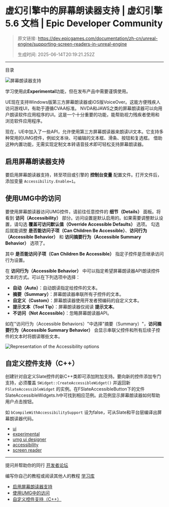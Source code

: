 # 虚幻引擎中的屏幕朗读器支持 | 虚幻引擎 5.6 文档 | Epic Developer Community

> 原文链接: https://dev.epicgames.com/documentation/zh-cn/unreal-engine/supporting-screen-readers-in-unreal-engine
> 
> 生成时间: 2025-06-14T20:19:21.252Z

---

目录

![屏幕朗读器支持](https://dev.epicgames.com/community/api/documentation/image/fcaf457f-d46a-404f-909a-6ef2bc02b332?resizing_type=fill&width=1920&height=335)

学习使用此**Experimental**功能，但在发布产品中需要谨慎使用。

UE现在支持Windows版第三方屏幕朗读器或iOS版VoiceOver。这能方便残疾人访问游戏UI，有助于遵循CVAA标准。 NVDA和JAWS之类的屏幕朗读器可以向用户朗读软件应用程序的UI。这是一个十分重要的功能，能帮助视力残疾者使用和浏览软件应用程序。

现在，UE中加入了一些API，允许使用第三方屏幕朗读器来朗读UI文本。它支持多种常用的UMG控件，例如文本块、可编辑的文本框、滑条、按钮和复选框。 借助这种内置功能，无需实现定制文本转语音技术即可轻松支持屏幕朗读器。

## 启用屏幕朗读器支持

要启用屏幕朗读器支持，转至项目或引擎的 **控制台变量** 配置文件。打开文件后，添加变量 `Accessibility.Enable=1`。

## 使用UMG中的访问

要使用屏幕朗读器访问UMG控件，请前往任意控件的 **细节（Details）** 面板。将看到 **访问（Accessibility）** 部分。访问设置是默认启用的。如果需要调整默认设置，请勾选 **覆盖可访问默认值（Override Accessible Defaults）** 选项。 勾选后就能调整 **是否能访问子项（Can Children Be Accessible）**、**访问行为（Accessible Behavior）** 和 **访问摘要行为（Accessible Summary Behavior）** 选项了。

其中 **是否能访问子项（Can Children Be Accessible）** 指定子控件是否继承访问行为设置。

在 **访问行为（Accessible Behavior）** 中可以指定希望屏幕朗读器API朗读控件文本的方式。可以在下列选项中选择：

-   **自动（Auto）**：自动朗读指定给控件的文本。
-   **摘要（Summary）**：屏幕朗读器串联所有子控件的文本。
-   **自定义（Custom）**：屏幕朗读器使用开发者预编码的自定义文本。
-   **提示文本（Tool Tip）**：屏幕朗读器仅阅读 **提示文本**。
-   **不访问（Not Accessible）**：忽略屏幕朗读器API。

如在"访问行为（Accessible Behaviors）"中选择"摘要（Summary）"，**访问摘要行为（Accessible Summary Behavior）** 会显示串联父控件和所有后续子控件的文本时将朗读哪些文本。

![Representation of the Accessibility options](https://d1iv7db44yhgxn.cloudfront.net/documentation/images/b4652bd8-dff6-4d05-a788-1fa8bac36a4d/ue5_1-accessibility-options.png)

## 自定义控件支持（C++）

创建针对自定义Slate控件的新C++类即可添加附加支持。要向新的控件添加专门支持，必须覆盖 `SWidget::CreateAccessibleWidget()` 并返回新 `FSlateAccessibleWidget` 的实例。在FSlateAccessibleButton下的文件SlateAccessibleWidgets.h中可找到相应范例。此范例显示屏幕朗读器如何帮助用户点击按钮。

如 `bCompileWithAccessibilitySupport` 设为false，可从Slate和平台层编译出屏幕朗读器代码。

-   [ui](https://dev.epicgames.com/community/search?query=ui)
-   [experimental](https://dev.epicgames.com/community/search?query=experimental)
-   [umg ui designer](https://dev.epicgames.com/community/search?query=umg%20ui%20designer)
-   [accessibility](https://dev.epicgames.com/community/search?query=accessibility)
-   [screen reader](https://dev.epicgames.com/community/search?query=screen%20reader)

* * *

提问并帮助你的同行 [开发者论坛](https://forums.unrealengine.com/categories?tag=unreal-engine)

编写你自己的教程或阅读其他人的教程 [学习库](https://dev.epicgames.com/community/unreal-engine/learning)

-   [启用屏幕朗读器支持](/documentation/zh-cn/unreal-engine/supporting-screen-readers-in-unreal-engine#%E5%90%AF%E7%94%A8%E5%B1%8F%E5%B9%95%E6%9C%97%E8%AF%BB%E5%99%A8%E6%94%AF%E6%8C%81)
-   [使用UMG中的访问](/documentation/zh-cn/unreal-engine/supporting-screen-readers-in-unreal-engine#%E4%BD%BF%E7%94%A8umg%E4%B8%AD%E7%9A%84%E8%AE%BF%E9%97%AE)
-   [自定义控件支持（C++）](/documentation/zh-cn/unreal-engine/supporting-screen-readers-in-unreal-engine#%E8%87%AA%E5%AE%9A%E4%B9%89%E6%8E%A7%E4%BB%B6%E6%94%AF%E6%8C%81%EF%BC%88c++%EF%BC%89)